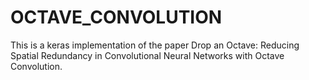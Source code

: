# OCTAVE_CONVOLUTION
This is a keras implementation of the paper Drop an Octave: Reducing Spatial Redundancy in Convolutional Neural Networks with Octave Convolution.
